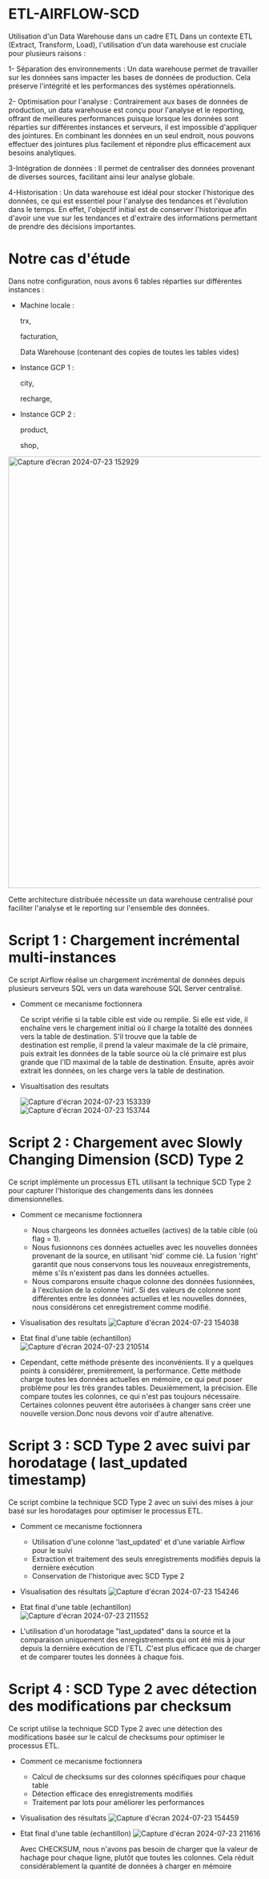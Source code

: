 # ETL-AIRFLOW-SCD 
Utilisation d'un Data Warehouse dans un cadre ETL
Dans un contexte ETL (Extract, Transform, Load), l'utilisation d'un data warehouse est cruciale pour plusieurs raisons :

  1- Séparation des environnements : Un data warehouse permet de travailler sur les données sans impacter les bases de données de production. Cela préserve l'intégrité et les performances des systèmes opérationnels.
  
  2- Optimisation pour l'analyse : Contrairement aux bases de données de production, un data warehouse est conçu pour l'analyse et le reporting, offrant de meilleures performances puisque lorsque les données sont réparties sur différentes instances et serveurs, il est impossible d'appliquer des jointures. En combinant les données en un seul endroit, nous pouvons effectuer des jointures plus facilement et répondre plus efficacement aux besoins analytiques.
  
  3-Intégration de données : Il permet de centraliser des données provenant de diverses sources, facilitant ainsi leur analyse globale.
  
  4-Historisation : Un data warehouse est idéal pour stocker l'historique des données, ce qui est essentiel pour l'analyse des tendances et l'évolution dans le temps. En effet, l'objectif initial est de conserver l'historique afin d'avoir une vue sur les tendances et d'extraire des informations permettant de prendre des décisions importantes.
  

# Notre cas d'étude

Dans notre configuration, nous avons 6 tables réparties sur différentes instances :

  * Machine locale :

    trx,
    
    facturation,
    
    Data Warehouse (contenant des copies de toutes les tables vides)


  * Instance GCP 1 :

    city,
    
    recharge,


  * Instance GCP 2 :

    product,
    
    shop,
<img width="860" alt="Capture d’écran 2024-07-23 152929" src="https://github.com/user-attachments/assets/4b0b4e1f-90c3-43df-a635-dae99c616bcb">


Cette architecture distribuée nécessite un data warehouse centralisé pour faciliter l'analyse et le reporting sur l'ensemble des données.

# Script 1 : Chargement incrémental multi-instances

Ce script Airflow réalise un chargement incrémental de données depuis plusieurs serveurs SQL vers un data warehouse SQL Server centralisé.

- Comment ce mecanisme foctionnera

  Ce script vérifie si la table cible est vide ou remplie. Si elle est vide, il enchaîne vers le chargement initial où il charge la totalité des données vers la table de destination. S'il trouve que la table de       
  destination est remplie, il prend la valeur maximale de la clé primaire, puis extrait les données de la table source où la clé primaire est plus grande que l'ID maximal de la table de destination. Ensuite, après 
  avoir extrait les données, on les charge vers la table de destination.

- Visualtisation des resultats

  ![Capture d'écran 2024-07-23 153339](https://github.com/user-attachments/assets/c7263b7f-023e-448c-a6d9-3e44c83e1ee3)  ![Capture d'écran 2024-07-23 153744](https://github.com/user-attachments/assets/5481e897-f7c8-4cd4-81a9-2fa85c64fdba)

# Script 2 : Chargement avec Slowly Changing Dimension (SCD) Type 2

Ce script implémente un processus ETL utilisant la technique SCD Type 2 pour capturer l'historique des changements dans les données dimensionnelles.

- Comment ce mecanisme foctionnera

  * Nous chargeons les données actuelles (actives) de la table cible (où flag = 1).
  * Nous fusionnons ces données actuelles avec les nouvelles données provenant de la source, en utilisant 'nid' comme clé. La fusion 'right' garantit que nous conservons tous les nouveaux enregistrements, même s'ils        n'existent pas dans les données actuelles.
  * Nous comparons ensuite chaque colonne des données fusionnées, à l'exclusion de la colonne 'nid'. Si des valeurs de colonne sont différentes entre les données actuelles et les nouvelles données, nous considérons cet     enregistrement comme modifié.
    
- Visualisation des resultats
  ![Capture d'écran 2024-07-23 154038](https://github.com/user-attachments/assets/64536f0f-80ec-4198-ba68-c8cf0ce4efd7)

- Etat final d'une table (echantillon)
  ![Capture d'écran 2024-07-23 210514](https://github.com/user-attachments/assets/51beff8a-98b5-469f-9eba-d799f556ab04)

- Cependant, cette méthode présente des inconvénients. Il y a quelques points à considérer, premièrement, la performance. Cette méthode charge toutes les données actuelles en mémoire, ce qui peut poser problème pour les très grandes tables. Deuxièmement, la précision. Elle compare toutes les colonnes, ce qui n'est pas toujours nécessaire. Certaines colonnes peuvent être autorisées à changer sans créer une nouvelle version.Donc nous devons voir d'autre altenative.

# Script 3 : SCD Type 2 avec suivi par horodatage ( last_updated timestamp)

Ce script combine la technique SCD Type 2 avec un suivi des mises à jour basé sur les horodatages pour optimiser le processus ETL.

- Comment ce mecanisme foctionnera

  * Utilisation d'une colonne 'last_updated' et d'une variable Airflow pour le suivi
  * Extraction et traitement des seuls enregistrements modifiés depuis la dernière exécution
  * Conservation de l'historique avec SCD Type 2

- Visualisation des résultats
  ![Capture d'écran 2024-07-23 154246](https://github.com/user-attachments/assets/ce052209-60c3-456c-abf6-0fe041734052)

- Etat final d'une table (echantillon)
  ![Capture d'écran 2024-07-23 211552](https://github.com/user-attachments/assets/0145e06d-643b-4b0d-88dd-72bf7b35c023)
  
- L'utilisation d'un horodatage "last_updated" dans la source et la comparaison uniquement des enregistrements qui ont été mis à jour depuis la dernière exécution de l'ETL .C'est plus efficace que de charger et de comparer toutes les données à chaque fois.
# Script 4 : SCD Type 2 avec détection des modifications par checksum

Ce script utilise la technique SCD Type 2 avec une détection des modifications basée sur le calcul de checksums pour optimiser le processus ETL.

- Comment ce mecanisme foctionnera

  * Calcul de checksums sur des colonnes spécifiques pour chaque table
  * Détection efficace des enregistrements modifiés
  * Traitement par lots pour améliorer les performances

- Visualisation des résultats
  ![Capture d'écran 2024-07-23 154459](https://github.com/user-attachments/assets/23fd6c27-f334-41ea-8d84-50875abded7a)

- Etat final d'une table (echantillon)
  ![Capture d'écran 2024-07-23 211616](https://github.com/user-attachments/assets/6716243c-b879-4e6f-98fa-fba5c201fcc2)

  Avec CHECKSUM, nous n'avons pas besoin de charger que la valeur de hachage pour chaque ligne, plutôt que toutes les colonnes. Cela réduit considérablement la quantité de données à charger en mémoire
